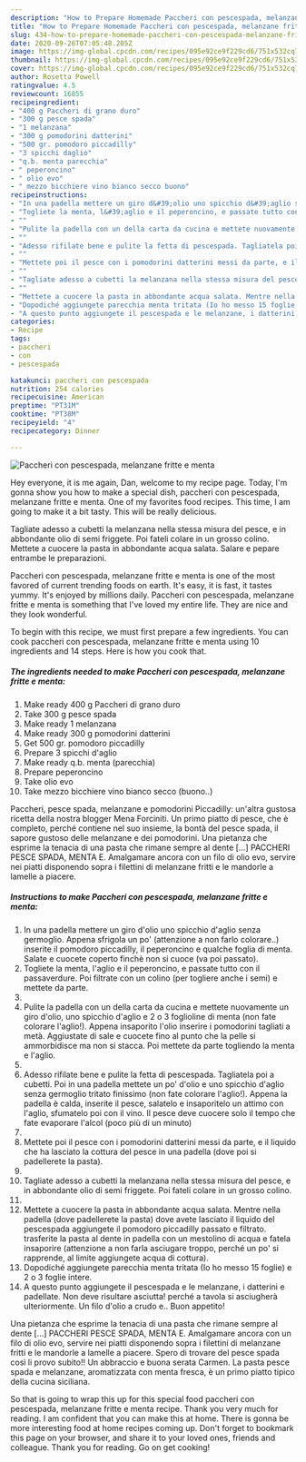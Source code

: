 ```yaml
---
description: "How to Prepare Homemade Paccheri con pescespada, melanzane fritte e menta"
title: "How to Prepare Homemade Paccheri con pescespada, melanzane fritte e menta"
slug: 434-how-to-prepare-homemade-paccheri-con-pescespada-melanzane-fritte-e-menta
date: 2020-09-26T07:05:48.205Z
image: https://img-global.cpcdn.com/recipes/095e92ce9f229cd6/751x532cq70/paccheri-con-pescespada-melanzane-fritte-e-menta-recipe-main-photo.jpg
thumbnail: https://img-global.cpcdn.com/recipes/095e92ce9f229cd6/751x532cq70/paccheri-con-pescespada-melanzane-fritte-e-menta-recipe-main-photo.jpg
cover: https://img-global.cpcdn.com/recipes/095e92ce9f229cd6/751x532cq70/paccheri-con-pescespada-melanzane-fritte-e-menta-recipe-main-photo.jpg
author: Rosetta Powell
ratingvalue: 4.5
reviewcount: 16855
recipeingredient:
- "400 g Paccheri di grano duro"
- "300 g pesce spada"
- "1 melanzana"
- "300 g pomodorini datterini"
- "500 gr. pomodoro piccadilly"
- "3 spicchi daglio"
- "q.b. menta parecchia"
- " peperoncino"
- " olio evo"
- " mezzo bicchiere vino bianco secco buono"
recipeinstructions:
- "In una padella mettere un giro d&#39;olio uno spicchio d&#39;aglio senza germoglio. Appena sfrigola un po&#39; (attenzione a non farlo colorare..) inserite il pomodoro piccadilly, il peperoncino e qualche foglia di menta. Salate e cuocete coperto finchè non si cuoce (va poi passato)."
- "Togliete la menta, l&#39;aglio e il peperoncino, e passate tutto con il passaverdure. Poi filtrate con un colino (per togliere anche i semi) e mettete da parte."
- ""
- "Pulite la padella con un della carta da cucina e mettete nuovamente un giro d&#39;olio, uno spicchio d&#39;aglio e 2 o 3 foglioline di menta (non fate colorare l&#39;aglio!). Appena insaporito l&#39;olio inserire i pomodorini tagliati a metà. Aggiustate di sale e cuocete fino al punto che la pelle si ammorbidisce ma non si stacca. Poi mettete da parte togliendo la menta e l&#39;aglio."
- ""
- "Adesso rifilate bene e pulite la fetta di pescespada. Tagliatela poi a cubetti. Poi in una padella mettete un po&#39; d&#39;olio e uno spicchio d&#39;aglio senza germoglio tritato finissimo (non fate colorare l&#39;aglio!). Appena la padella è calda, inserite il pesce, salatelo e insaporitelo un attimo con l&#39;aglio, sfumatelo poi con il vino. Il pesce deve cuocere solo il tempo che fate evaporare l&#39;alcol (poco più di un minuto)"
- ""
- "Mettete poi il pesce con i pomodorini datterini messi da parte, e il liquido che ha lasciato la cottura del pesce in una padella (dove poi si padellerete la pasta)."
- ""
- "Tagliate adesso a cubetti la melanzana nella stessa misura del pesce, e in abbondante olio di semi friggete. Poi fateli colare in un grosso colino."
- ""
- "Mettete a cuocere la pasta in abbondante acqua salata. Mentre nella padella (dove padellerete la pasta) dove avete lasciato il liquido del pescespada aggiungete il pomodoro piccadilly passato e filtrato. trasferite la pasta al dente in padella con un mestolino di acqua e fatela insaporire (attenzione a non farla asciugare troppo, perché un po&#39; si rapprende, al limite aggiungete acqua di cottura)."
- "Dopodiché aggiungete parecchia menta tritata (Io ho messo 15 foglie) e 2 o 3 foglie intere."
- "A questo punto aggiungete il pescespada e le melanzane, i datterini e padellate. Non deve risultare asciutta! perché a tavola si asciugherà ulteriormente. Un filo d&#39;olio a crudo e.. Buon appetito!"
categories:
- Recipe
tags:
- paccheri
- con
- pescespada

katakunci: paccheri con pescespada 
nutrition: 254 calories
recipecuisine: American
preptime: "PT31M"
cooktime: "PT38M"
recipeyield: "4"
recipecategory: Dinner

---
```



![Paccheri con pescespada, melanzane fritte e menta](https://img-global.cpcdn.com/recipes/095e92ce9f229cd6/751x532cq70/paccheri-con-pescespada-melanzane-fritte-e-menta-recipe-main-photo.jpg)

Hey everyone, it is me again, Dan, welcome to my recipe page. Today, I'm gonna show you how to make a special dish, paccheri con pescespada, melanzane fritte e menta. One of my favorites food recipes. This time, I am going to make it a bit tasty. This will be really delicious.

Tagliate adesso a cubetti la melanzana nella stessa misura del pesce, e in abbondante olio di semi friggete. Poi fateli colare in un grosso colino. Mettete a cuocere la pasta in abbondante acqua salata. Salare e pepare entrambe le preparazioni.

Paccheri con pescespada, melanzane fritte e menta is one of the most favored of current trending foods on earth. It's easy, it is fast, it tastes yummy. It's enjoyed by millions daily. Paccheri con pescespada, melanzane fritte e menta is something that I've loved my entire life. They are nice and they look wonderful.


To begin with this recipe, we must first prepare a few ingredients. You can cook paccheri con pescespada, melanzane fritte e menta using 10 ingredients and 14 steps. Here is how you cook that.

<!--inarticleads1-->

##### The ingredients needed to make Paccheri con pescespada, melanzane fritte e menta:

1. Make ready 400 g Paccheri di grano duro
1. Take 300 g pesce spada
1. Make ready 1 melanzana
1. Make ready 300 g pomodorini datterini
1. Get 500 gr. pomodoro piccadilly
1. Prepare 3 spicchi d&#39;aglio
1. Make ready q.b. menta (parecchia)
1. Prepare  peperoncino
1. Take  olio evo
1. Take  mezzo bicchiere vino bianco secco (buono..)


Paccheri, pesce spada, melanzane e pomodorini Piccadilly: un&#39;altra gustosa ricetta della nostra blogger Mena Forciniti. Un primo piatto di pesce, che è completo, perché contiene nel suo insieme, la bontà del pesce spada, il sapore gustoso delle melanzane e dei pomodorini. Una pietanza che esprime la tenacia di una pasta che rimane sempre al dente […] PACCHERI PESCE SPADA, MENTA E. Amalgamare ancora con un filo di olio evo, servire nei piatti disponendo sopra i filettini di melanzane fritti e le mandorle a lamelle a piacere. 

<!--inarticleads2-->

##### Instructions to make Paccheri con pescespada, melanzane fritte e menta:

1. In una padella mettere un giro d&#39;olio uno spicchio d&#39;aglio senza germoglio. Appena sfrigola un po&#39; (attenzione a non farlo colorare..) inserite il pomodoro piccadilly, il peperoncino e qualche foglia di menta. Salate e cuocete coperto finchè non si cuoce (va poi passato).
1. Togliete la menta, l&#39;aglio e il peperoncino, e passate tutto con il passaverdure. Poi filtrate con un colino (per togliere anche i semi) e mettete da parte.
1. 
1. Pulite la padella con un della carta da cucina e mettete nuovamente un giro d&#39;olio, uno spicchio d&#39;aglio e 2 o 3 foglioline di menta (non fate colorare l&#39;aglio!). Appena insaporito l&#39;olio inserire i pomodorini tagliati a metà. Aggiustate di sale e cuocete fino al punto che la pelle si ammorbidisce ma non si stacca. Poi mettete da parte togliendo la menta e l&#39;aglio.
1. 
1. Adesso rifilate bene e pulite la fetta di pescespada. Tagliatela poi a cubetti. Poi in una padella mettete un po&#39; d&#39;olio e uno spicchio d&#39;aglio senza germoglio tritato finissimo (non fate colorare l&#39;aglio!). Appena la padella è calda, inserite il pesce, salatelo e insaporitelo un attimo con l&#39;aglio, sfumatelo poi con il vino. Il pesce deve cuocere solo il tempo che fate evaporare l&#39;alcol (poco più di un minuto)
1. 
1. Mettete poi il pesce con i pomodorini datterini messi da parte, e il liquido che ha lasciato la cottura del pesce in una padella (dove poi si padellerete la pasta).
1. 
1. Tagliate adesso a cubetti la melanzana nella stessa misura del pesce, e in abbondante olio di semi friggete. Poi fateli colare in un grosso colino.
1. 
1. Mettete a cuocere la pasta in abbondante acqua salata. Mentre nella padella (dove padellerete la pasta) dove avete lasciato il liquido del pescespada aggiungete il pomodoro piccadilly passato e filtrato. trasferite la pasta al dente in padella con un mestolino di acqua e fatela insaporire (attenzione a non farla asciugare troppo, perché un po&#39; si rapprende, al limite aggiungete acqua di cottura).
1. Dopodiché aggiungete parecchia menta tritata (Io ho messo 15 foglie) e 2 o 3 foglie intere.
1. A questo punto aggiungete il pescespada e le melanzane, i datterini e padellate. Non deve risultare asciutta! perché a tavola si asciugherà ulteriormente. Un filo d&#39;olio a crudo e.. Buon appetito!


Una pietanza che esprime la tenacia di una pasta che rimane sempre al dente […] PACCHERI PESCE SPADA, MENTA E. Amalgamare ancora con un filo di olio evo, servire nei piatti disponendo sopra i filettini di melanzane fritti e le mandorle a lamelle a piacere. Spero di trovare del pesce spada così li provo subito!! Un abbraccio e buona serata Carmen. La pasta pesce spada e melanzane, aromatizzata con menta fresca, è un primo piatto tipico della cucina siciliana. 

So that is going to wrap this up for this special food paccheri con pescespada, melanzane fritte e menta recipe. Thank you very much for reading. I am confident that you can make this at home. There is gonna be more interesting food at home recipes coming up. Don't forget to bookmark this page on your browser, and share it to your loved ones, friends and colleague. Thank you for reading. Go on get cooking!
